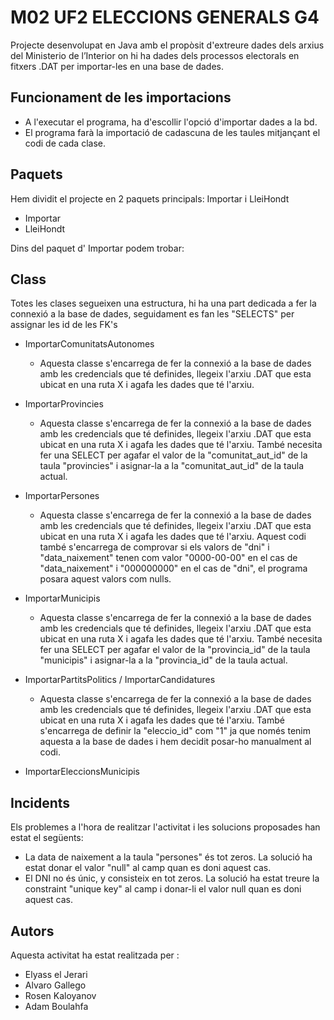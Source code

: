 # M02 UF2 ELECCIONS GENERALS G4

Projecte desenvolupat en Java amb el propòsit d'extreure dades dels arxius del Ministerio de l’Interior on hi ha dades dels processos electorals en fitxers .DAT per  importar-les en una base de dades.

## Funcionament de les importacions

- A l'executar el programa, ha d'escollir l'opció d'importar dades a la bd.
- El programa farà la importació de cadascuna de les taules mitjançant el codi de cada clase.

## Paquets

Hem dividit el projecte en 2 paquets principals: Importar i LleiHondt

- Importar
- LleiHondt

Dins del paquet d' Importar podem trobar: 

## Class

Totes les clases segueixen una estructura, hi ha una part dedicada a fer la connexió a la base de dades, seguidament es fan les "SELECTS" per assignar les id de les FK's

- ImportarComunitatsAutonomes
    - Aquesta classe s'encarrega de fer la connexió a la base de dades amb les credencials que té definides, llegeix l'arxiu .DAT que esta ubicat en una ruta X i agafa les dades que té l'arxiu.
    
- ImportarProvincies
    - Aquesta classe s'encarrega de fer la connexió a la base de dades amb les credencials que té definides, llegeix l'arxiu .DAT que esta ubicat en una ruta X i agafa les dades que té l'arxiu. També necesita fer una SELECT per agafar el valor de la "comunitat_aut_id" de la taula "provincies" i asignar-la a la "comunitat_aut_id" de la taula actual.

- ImportarPersones
    - Aquesta classe s'encarrega de fer la connexió a la base de dades amb les credencials que té definides, llegeix l'arxiu .DAT que esta ubicat en una ruta X i agafa les dades que té l'arxiu. Aquest codi també s'encarrega de comprovar si els valors de "dni" i "data_naixement" tenen com valor "0000-00-00" en el cas de "data_naixement" i "000000000" en el cas de "dni", el programa posara aquest valors com nulls.

- ImportarMunicipis
    -  Aquesta classe s'encarrega de fer la connexió a la base de dades amb les credencials que té definides, llegeix l'arxiu .DAT que esta ubicat en una ruta X i agafa les dades que té l'arxiu. També necesita fer una SELECT per agafar el valor de la "provincia_id" de la taula "municipis" i asignar-la a la "provincia_id" de la taula actual.

- ImportarPartitsPolitics / ImportarCandidatures
    - Aquesta classe s'encarrega de fer la connexió a la base de dades amb les credencials que té definides, llegeix l'arxiu .DAT que esta ubicat en una ruta X i agafa les dades que té l'arxiu. També s'encarrega de definir la "eleccio_id" com "1" ja que només tenim aquesta a la base de dades i hem decidit posar-ho manualment al codi.

- ImportarEleccionsMunicipis

## Incidents
Els problemes a l'hora de realitzar l'activitat i les solucions proposades han estat el següents:
- La data de naixement a la taula "persones" és tot zeros. La solució ha estat donar el valor "null" al camp quan es doni aquest cas.
- El DNI no és únic, y consisteix en tot zeros. La solució ha estat treure la constraint "unique key" al camp i donar-li el valor null quan es doni aquest cas.

## Autors

Aquesta activitat ha estat realitzada per : 
-   Elyass el Jerari
-   Alvaro Gallego
-   Rosen Kaloyanov
-   Adam Boulahfa
